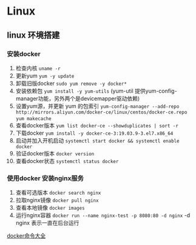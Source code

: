 # Linux

## linux 环境搭建

### 安装docker

1. 检查内核 `uname -r`
2. 更新yum `yum -y update`
3. 卸载旧版docker `sudo yum remove -y docker*`
4. 安装依赖包 `yum install -y yum-utils` (yum-util 提供yum-config-manager功能，另外两个是devicemapper驱动依赖)
5. 设置yum源，并更新 yum 的包索引 `yum-config-manager --add-repo http://mirrors.aliyun.com/docker-ce/linux/centos/docker-ce.repo
` `yum makecache`
6. 查看docker版本 `yum list docker-ce --showduplicates | sort -r`
7. 下载docker `yum install -y docker-ce-3:19.03.9-3.el7.x86_64`
8. 启动并加入开机启动 `systemctl start docker && systemctl enable docker`
9. 验证docker版本 `docker version`
10. 查看docker状态 `systemctl status docker`

### 使用docker 安装nginx服务

1. 查看可选版本 `docker search nginx`
2. 拉取nginx镜像 `docker pull nginx`
3. 查看本地镜像   `docker images`
4. 运行nginx容器 `docker run --name nginx-test -p 8080:80 -d nginx` -d nginx 表示一直在后台运行

[docker命令大全](https://www.runoob.com/docker/docker-command-manual.html)